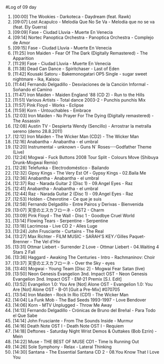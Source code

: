 #Log of 09 day

1. [00:00] The Wookies - Darkoteca - Daydream (feat. Rawk)
1. [09:07] Lost Acapulco - Melodía Que No Se Va - Melodía que no se va (feat. Ely Guerra)
1. [09:09] Fase - Ciudad Lluvia - Muerte En Venecia
1. [09:14] Nortec Panoptica Orchestra - Panoptica Orchestra - Complejo de Amor
1. [09:15] Fase - Ciudad Lluvia - Muerte En Venecia
1. [11:25] Iron Maiden - Fear Of The Dark (Digitally Remastered) - The Apparition
1. [11:29] Fase - Ciudad Lluvia - Muerte En Venecia
1. [11:38] Dead Can Dance - Spiritchaser - Last of Eden
1. [11:42] Kousaki Satoru - Bakemonogatari OP5 Single - sugar sweet nightmare - Ika, Kaisou
1. [11:44] Fernando Delgadillo - Desviaciones de la Canción Informal - Soñando el Camino
1. [11:47] Iron Maiden - Maiden England '88 (CD 2) - Run to the Hills
1. [11:51] Various Artists - Total dance 2003-2 - Punchis punchis Mix
1. [11:57] Pink Floyd - Works - Eclipse
1. [11:59] Korn - Untouchables - Embrace
1. [12:03] Iron Maiden - No Prayer For The Dying (Digitally remastered) - The Assassin
1. [12:08] Austin TV - Despierta Wendy (Sencillo) - Arrostrar la metralla sereno (demo 28.8.2011)
1. [12:12] Iron Maiden - The Wicker Man (CD2) - The Wicker Man
1. [12:16] Anabantha - Anabantha - el umbral
1. [12:20] Instrumental - unknown - Guns N´ Roses---Godfather Theme (Live)
1. [12:24] Mogwai - Fuck Buttons 2008 Tour Split - Colours Move (Shibuya Drunk-Mogwai Remix)
1. [12:28] Telefunka - Electrodoméstico - Bailando
1. [12:32] Gipsy Kings - The Very Est Of - Gypsy Kings - 02.Baila Me
1. [12:36] Anabantha - Anabantha - el umbral
1. [12:37] Raz - Narada Guitar 2 (Disc 1) - 09.Angel Eyes - Raz
1. [12:41] Anabantha - Anabantha - el umbral
1. [12:44] Raz - Narada Guitar 2 (Disc 1) - 09.Angel Eyes - Raz
1. [12:53] Holden - Chevrotine - Ce que je suis
1. [12:58] Fernando Delgadillo - Entre Pairos y Derivas - Bienvenida
1. [13:07] 天空のエスカフローネ - OST2 - Charm
1. [13:09] Pink Floyd - The Wall - Disc 1 - Goodbye Cruel World
1. [13:14] Flowing Tears - Serpentine - Serpentine
1. [13:18] Lacrimosa - Live CD 2 - Alles Luge
1. [13:24] John Frusciante - Curtains - The Real
1. [13:27] Max Richter - FILM MUSIC - SARAH'S KEY ⁄ Gilles Paquet-Brenner - The Vel d'Hiv
1. [13:31] Ottmar Liebert - Surrender 2 Love - Ottmar Liebert - 04.Waiting 4 Stars 2 Fall
1. [13:36] Haggard - Awaking The Centuries - Intro - Rachmaninov: Choir
1. [13:37] 天空のエスカフローネ - Over the Sky - eyes
1. [13:40] Mogwai - Young Team [Disc 2] - Mogwai Fear Satan (live)
1. [13:50] Neon Genesis Evangelion 3nd. Impact OST - Neon Genesis Evangelion 3nd. Impact OST - EM-21 Premix [S.I. Edit]
1. [13:52] Evangelion 1.0: You Are [Not] Alone OST - Evangelion 1.0: You Are [Not] Alone OST - B-01 [Guit a Pre-Mix] #070705
1. [13:54] Iron Maiden - Rock In Rio (CD1) - The Wicker Man
1. [14:04] La Funk Mob - The Bad Seeds 1993-1997 - Love Bendover
1. [14:06] Korn - MTV Unplugged - Throw Me Away
1. [14:13] Fernando Delgadillo - Crónicas de Bruno del Breñal - Para Todo el Que Sabe
1. [14:14] John Frusciante - From The Sounds Inside - Murmur
1. [14:16] Death Note OST I - Death Note OST I - Requiem
1. [14:18] Deftones - Saturday Night Wrist Demos & Outtakes (Bob Ezrin) - Mein
1. [14:22] Muse - THE BEST OF MUSE CD1 - Time Is Running Out
1. [14:26] Sole Symphony - Relax - Lateral Thinking
1. [14:30] Santana - The Essential Santana CD 2 - 08.You Know That I Love You
